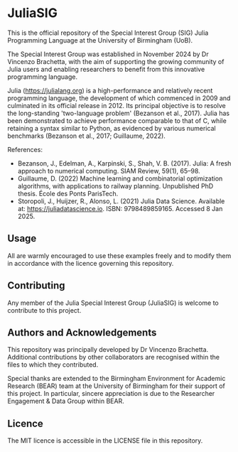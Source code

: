 # JuliaSIG

This is the official repository of the Special Interest Group (SIG) Julia Programming Language at the University of Birmingham (UoB).


The Special Interest Group was established in November 2024 by Dr Vincenzo Brachetta, with the aim of supporting the growing community of Julia users and enabling researchers to benefit from this innovative programming language.


Julia (https://julialang.org) is a high-performance and relatively recent programming language, the development of which commenced in 2009 and culminated in its official release in 2012. Its principal objective is to resolve the long-standing 'two-language problem' (Bezanson et al., 2017). Julia has been demonstrated to achieve performance comparable to that of C, while retaining a syntax similar to Python, as evidenced by various numerical benchmarks (Bezanson et al., 2017; Guillaume, 2022).


References:
- Bezanson, J., Edelman, A., Karpinski, S., Shah, V. B. (2017). Julia: A fresh approach to numerical computing. SIAM Review, 59(1), 65–98.
- Guillaume, D. (2022) Machine learning and combinatorial optimization algorithms, with applications to railway planning. Unpublished PhD thesis. École des Ponts ParisTech.
- Storopoli, J., Huijzer, R., Alonso, L. (2021) Julia Data Science. Available at: https://juliadatascience.io. ISBN: 9798489859165. Accessed 8 Jan 2025.

## Usage
All are warmly encouraged to use these examples freely and to modify them in accordance with the licence governing this repository.

## Contributing
Any member of the Julia Special Interest Group (JuliaSIG) is welcome to contribute to this project.

## Authors and Acknowledgements
This repository was principally developed by Dr Vincenzo Brachetta. Additional contributions by other collaborators are recognised within the files to which they contributed.


Special thanks are extended to the Birmingham Environment for Academic Research (BEAR) team at the University of Birmingham for their support of this project. In particular, sincere appreciation is due to the Researcher Engagement & Data Group within BEAR.

## Licence
The MIT licence is accessible in the LICENSE file in this repository.
